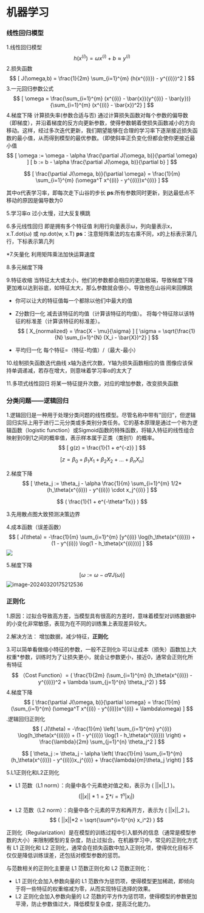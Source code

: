 # 机器学习 

### 线性回归模型

1.线性回归模型
$$
h(x^{(i)}) = \omega x^{(i)} + b \approx y^{(i)}
$$
2.损失函数
$$
[ J(\omega,b) = \frac{1}{2m} \sum_{i=1}^{m} (h(x^{(i)}) - y^{(i)})^2 ]
$$
3.一元回归参数公式
$$
[ \omega = \frac{\sum_{i=1}^{m} (x^{(i)} - \bar{x})(y^{(i)} - \bar{y})}{\sum_{i=1}^{m} (x^{(i)} - \bar{x})^2} ]
$$
4.梯度下降
计算损失率(参数合适与否)
通过计算损失函数对每个参数的偏导数（即梯度），并沿着梯度的反方向更新参数，使得参数朝着使损失函数减小的方向移动。这样，经过多次迭代更新，我们期望能够在合理的学习率下逐渐接近损失函数的最小值，从而得到模型的最优参数。（即使斜率正负变化但都会使你更接近最小值
$$
[
\omega := \omega - \alpha \frac{\partial J(\omega, b)}{\partial \omega}
]
[
b := b - \alpha \frac{\partial J(\omega, b)}{\partial b}
]
$$

$$
[
\frac{\partial J(\omega, b)}{\partial \omega} = \frac{1}{m} \sum_{i=1}^{m} (\omega^T x^{(i)} - y^{(i)})x^{(i)}
]
$$





其中α代表学习率，即每次走下山谷的步长
**ps**:所有参数同时更新，到达最低点不移动的原因是偏导数为0



5.学习率α
过小太慢，过大反复横跳

6.多元线性回归
即是拥有多个特征值
利用行向量表示ω，列向量表示x，x.T.dot(ω) 或 np.dot(w, x.T)
**ps**：注意矩阵乘法的左右乘不同，x的上标表示第几行，下标表示第几列

*7.矢量化
利用矩阵乘法加快运算速度

8.多元梯度下降



9.特征收缩
当特征太大或太小，他们的参数都会相应的更加极端，导致梯度下降更加难以达到谷底，如特征太大，那么参数就会很小，导致他在山谷间来回横跳

+ 你可以让大的特征值每一个都除以他们中最大的值

+ Z分数归一化
	减去该特征的均值（计算该特征的均值）。
	将每个特征除以该特征的标准差（计算该特征的标准差）。
	$$
	[ X_{normalized} = \frac{X - \mu}{\sigma} ]
	[ \sigma = \sqrt{\frac{1}{N} \sum_{i=1}^{N} (X_i - \bar{X})^2} ]
	$$

- 平均归一化
	每个特征=（特征-均值）/（最大-最小）

10.绘制损失函数迭代曲线
x轴为迭代次数，Y轴为损失函数相应的值
图像应该保持单调递减，若存在增大，则意味着学习率α的太大了

11.多项式线性回归
将某一特征提升次数，对应的增加参数，改变损失函数

### 分类问题——逻辑回归

1.逻辑回归是一种用于处理分类问题的线性模型。尽管名称中带有"回归"，但逻辑回归实际上用于进行二元分类或多类别分类任务。它的基本原理是通过一个称为逻辑函数（logistic function）或Sigmoid函数的特殊函数，将输入特征的线性组合映射到0到1之间的概率值，表示样本属于正类（类别1）的概率。
$$
[ g(z) = \frac{1}{1 + e^{-z}} ]
$$

$$
[ z = \beta_0 + \beta_1X_1 + \beta_2X_2 + … + \beta_nX_n ]
$$



2.梯度下降
$$
[ \theta_j := \theta_j - \alpha \frac{1}{m} \sum_{i=1}^{m} 1/2*(h_\theta(x^{(i)}) - y^{(i)}) \cdot x_j^{(i)} ]
$$

$$
( \frac{1}{1 + e^{-\theta^Tx}} )
$$

3.先用散点图大致预测决策边界

4.成本函数（误差函数）
$$
[ J(\theta) = -\frac{1}{m} \sum_{i=1}^{m} [y^{(i)} \log(h_\theta(x^{(i)})) + (1 - y^{(i)}) \log(1 - h_\theta(x^{(i)}))] ]
$$
![	](https://yilaoshi.oss-cn-guangzhou.aliyuncs.com/picture/image-20240320112532490.png)

5.梯度下降
$$
[ \omega := \omega - \alpha \nabla J(\omega) ]
$$
![image-20240320175212536](https://yilaoshi.oss-cn-guangzhou.aliyuncs.com/picture/image-20240320175212536.png)

### 正则化

1.原因：过拟合导致高方差，当模型具有很高的方差时，意味着模型对训练数据中的小变化非常敏感，表现为在不同的训练集上表现差异较大。

2.解决方法：
增加数据，减少特征，**正则化**

3.可以简单看做缩小特征的参数，一般不正则化b
可以让成本（损失）函数加上大权重\*参数，训练时为了让损失更小，就会让参数更小，接近0，通常会正则化所有特征 
$$
（Cost Function）= ( \frac{1}{2m} (\sum_{i=1}^{m} (h_\theta(x^{(i)}) - y^{(i)})^2 + \lambda \sum_{j=1}^{n} \theta_j^2) )
$$
4.梯度下降
$$
[
\frac{\partial J(\omega, b)}{\partial \omega} = \frac{1}{m} (\sum_{i=1}^{m} (\omega^T x^{(i)} - y^{(i)})x^{(i)} + \lambda\omega)
]
$$
.逻辑回归正则化
$$
[ J(\theta) = -\frac{1}{m} \left( \sum_{i=1}^{m} y^{(i)} \log(h_\theta(x^{(i)})) + (1 - y^{(i)}) \log(1 - h_\theta(x^{(i)})) \right) + \frac{\lambda}{2m} \sum_{j=1}^{n} \theta_j^2 ]
$$

$$
[ \theta_j := \theta_j - \alpha \left( \frac{1}{m} \sum_{i=1}^{m} (h_\theta(x^{(i)}) - y^{(i)})x_j^{(i)} + \frac{\lambda}{m}\theta_j \right) ]
$$

5.L1正则化和L2正则化

- L1 范数（L1 norm）：向量中各个元素绝对值之和，表示为 ( ||x||_1 )。
	$$
	( ||x||*1 = \sum*{i=1}^{n} |x_i| )
	$$
	
- L2 范数（L2 norm）：向量中各个元素的平方和再开方，表示为 ( ||x||_2 )。
	$$
	( ||x||*2 = \sqrt{\sum*{i=1}^{n} x_i^2} )
	$$
	

正则化（Regularization）是在模型的训练过程中引入额外的信息（通常是模型参数的大小）来限制模型的复杂度，防止过拟合。在机器学习中，常见的正则化方式有 L1 正则化和 L2 正则化，通常会在损失函数中加入正则化项，使得优化目标不仅仅是降低训练误差，还包括对模型参数的惩罚。

与范数相关的正则化主要是 L1 范数正则化和 L2 范数正则化：

- L1 正则化会加入参数向量的 L1 范数作为惩罚项，使得模型更加稀疏，即倾向于将一些特征的权重缩减为零，从而实现特征选择的效果。
- L2 正则化会加入参数向量的 L2 范数的平方作为惩罚项，使得模型的参数更加平滑，防止参数值过大，降低模型复杂度，提高泛化能力。
